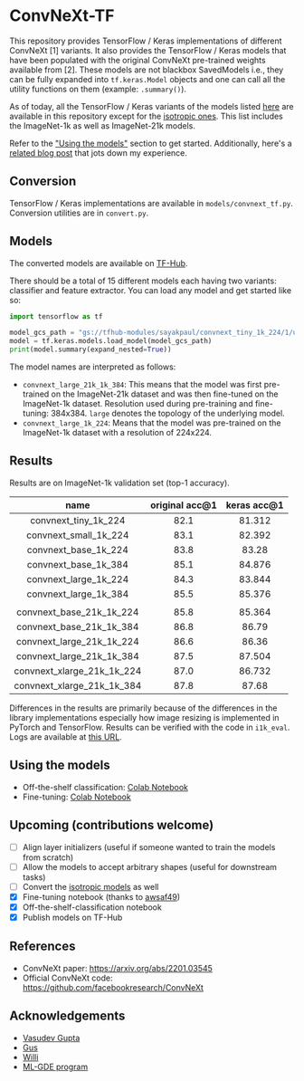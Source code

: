 # ConvNeXt-TF

This repository provides TensorFlow / Keras implementations of different ConvNeXt
[1] variants. It also provides the TensorFlow / Keras models that have been
populated with the original ConvNeXt pre-trained weights available from [2]. These
models are not blackbox SavedModels i.e., they can be fully expanded into `tf.keras.Model`
objects and one can call all the utility functions on them (example: `.summary()`).

As of today, all the TensorFlow / Keras variants of the models listed
[here](https://github.com/facebookresearch/ConvNeXt#results-and-pre-trained-models)
are available in this repository except for the
[isotropic ones](https://github.com/facebookresearch/ConvNeXt#imagenet-1k-trained-models-isotropic).
This list includes the ImageNet-1k as well as ImageNet-21k models.

Refer to the ["Using the models"](https://github.com/sayakpaul/ConvNeXt-TF#using-the-models)
section to get started. Additionally, here's a [related blog post](https://sayak.dev/convnext-tfhub/)
that jots down my experience.

## Conversion

TensorFlow / Keras implementations are available in `models/convnext_tf.py`.
Conversion utilities are in `convert.py`.

## Models

The converted models are available on [TF-Hub](https://tfhub.dev/sayakpaul/collections/convnext/1). 

There should be a total of 15 different models each having two variants: classifier and
feature extractor. You can load any model and get started like so:

```py
import tensorflow as tf

model_gcs_path = "gs://tfhub-modules/sayakpaul/convnext_tiny_1k_224/1/uncompressed"
model = tf.keras.models.load_model(model_gcs_path)
print(model.summary(expand_nested=True))
```

The model names are interpreted as follows:

* `convnext_large_21k_1k_384`: This means that the model was first pre-trained
on the ImageNet-21k dataset and was then fine-tuned on the ImageNet-1k dataset. 
Resolution used during pre-training and fine-tuning: 384x384. `large` denotes
the topology of the underlying model.
* `convnext_large_1k_224`: Means that the model was pre-trained on the ImageNet-1k
dataset with a resolution of 224x224.

## Results

Results are on ImageNet-1k validation set (top-1 accuracy). 

| name | original acc@1 | keras acc@1 |
|:---:|:---:|:---:|
| convnext_tiny_1k_224 | 82.1 | 81.312 |
| convnext_small_1k_224 | 83.1 | 82.392 |
| convnext_base_1k_224 | 83.8 | 83.28 |
| convnext_base_1k_384 | 85.1 | 84.876 |
| convnext_large_1k_224 | 84.3 | 83.844 |
| convnext_large_1k_384 | 85.5 | 85.376 |
|  |  |  |
| convnext_base_21k_1k_224 | 85.8 | 85.364 |
| convnext_base_21k_1k_384 | 86.8 | 86.79 |
| convnext_large_21k_1k_224 | 86.6 | 86.36 |
| convnext_large_21k_1k_384 | 87.5 | 87.504 |
| convnext_xlarge_21k_1k_224 | 87.0 | 86.732 |
| convnext_xlarge_21k_1k_384 | 87.8 | 87.68 |

Differences in the results are primarily because of the differences in the library
implementations especially how image resizing is implemented in PyTorch and
TensorFlow. Results can be verified with the code in `i1k_eval`. Logs
are available at [this URL](https://tensorboard.dev/experiment/odN7OPCqQvGYCRpJP1GhRQ/).

## Using the models

* Off-the-shelf classification: [Colab Notebook](https://colab.research.google.com/github/sayakpaul/ConvNeXt-TF/blob/main/notebooks/classification.ipynb)
* Fine-tuning: [Colab Notebook](https://colab.research.google.com/github/sayakpaul/ConvNeXt-TF/blob/main/notebooks/finetune.ipynb)
 
## Upcoming (contributions welcome)

- [ ] Align layer initializers (useful if someone wanted to train the models
from scratch)
- [ ] Allow the models to accept arbitrary shapes (useful for downstream tasks)
- [ ] Convert the [isotropic models](https://github.com/facebookresearch/ConvNeXt#imagenet-1k-trained-models-isotropic) as well 
- [x] Fine-tuning notebook (thanks to [awsaf49](https://github.com/awsaf49))
- [x] Off-the-shelf-classification notebook
- [x] Publish models on TF-Hub

## References

* ConvNeXt paper: https://arxiv.org/abs/2201.03545
* Official ConvNeXt code: https://github.com/facebookresearch/ConvNeXt

## Acknowledgements

* [Vasudev Gupta](https://github.com/vasudevgupta7) 
* [Gus](https://twitter.com/gusthema)
* [Willi](https://ch.linkedin.com/in/willi-gierke)
* [ML-GDE program](https://developers.google.com/programs/experts/)

